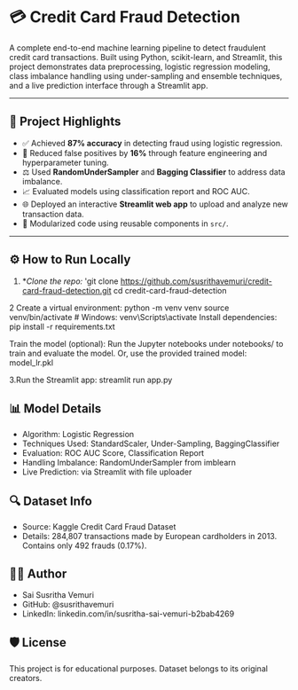 # 💳 Credit Card Fraud Detection

A complete end-to-end machine learning pipeline to detect fraudulent credit card transactions. Built using Python, scikit-learn, and Streamlit, this project demonstrates data preprocessing, logistic regression modeling, class imbalance handling using under-sampling and ensemble techniques, and a live prediction interface through a Streamlit app.

---

## 🚀 Project Highlights

- ✅ Achieved **87% accuracy** in detecting fraud using logistic regression.
- 🧠 Reduced false positives by **16%** through feature engineering and hyperparameter tuning.
- ⚖️ Used **RandomUnderSampler** and **Bagging Classifier** to address data imbalance.
- 📈 Evaluated models using classification report and ROC AUC.
- 🌐 Deployed an interactive **Streamlit web app** to upload and analyze new transaction data.
- 🧩 Modularized code using reusable components in `src/`.

---



## ⚙️ How to Run Locally

1. **Clone the repo:*
'git clone https://github.com/susrithavemuri/credit-card-fraud-detection.git
cd credit-card-fraud-detection

2 Create a virtual environment:
python -m venv venv
source venv/bin/activate        # Windows: venv\Scripts\activate
Install dependencies:
pip install -r requirements.txt


Train the model (optional):
Run the Jupyter notebooks under notebooks/ to train and evaluate the model.
Or, use the provided trained model:
model_lr.pkl

3.Run the Streamlit app:
streamlit run app.py



## 📊 Model Details
- Algorithm: Logistic Regression
- Techniques Used: StandardScaler, Under-Sampling, BaggingClassifier
- Evaluation: ROC AUC Score, Classification Report
- Handling Imbalance: RandomUnderSampler from imblearn
- Live Prediction: via Streamlit with file uploader


## 🔍 Dataset Info
- Source: Kaggle Credit Card Fraud Dataset
- Details: 284,807 transactions made by European cardholders in 2013. Contains only 492 frauds (0.17%).





## 👩‍💻 Author
- Sai Susritha Vemuri
- GitHub: @susrithavemuri
- LinkedIn: linkedin.com/in/susritha-sai-vemuri-b2bab4269



## 🛡️ License
This project is for educational purposes. Dataset belongs to its original creators.




